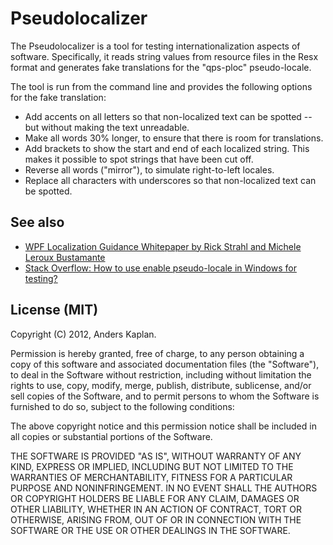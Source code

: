 Pseudolocalizer
===============
The Pseudolocalizer is a tool for testing internationalization aspects of software. Specifically, it reads string values from resource files in the Resx format and generates fake translations for the "qps-ploc" pseudo-locale.

The tool is run from the command line and provides the following options for the fake translation:

- Add accents on all letters so that non-localized text can be spotted -- but without making the text unreadable.
- Make all words 30% longer, to ensure that there is room for translations.
- Add brackets to show the start and end of each localized string.
  This makes it possible to spot strings that have been cut off.
- Reverse all words ("mirror"), to simulate right-to-left locales.
- Replace all characters with underscores so that non-localized text can be spotted.

See also
--------
- [WPF Localization Guidance Whitepaper by Rick Strahl and Michele Leroux Bustamante](http://wpflocalization.codeplex.com/releases/view/29389)
- [Stack Overflow: How to use enable pseudo-locale in Windows for testing?](http://stackoverflow.com/questions/7042920/how-to-use-enable-pseudo-locale-in-windows-for-testing/)

License (MIT)
-------------
Copyright (C) 2012, Anders Kaplan.

Permission is hereby granted, free of charge, to any person obtaining a copy of this software and associated documentation files (the "Software"), to deal in the Software without restriction, 
including without limitation the rights to use, copy, modify, merge, publish, distribute, sublicense, and/or sell copies of the Software, and to permit persons to whom the Software is furnished 
to do so, subject to the following conditions:

The above copyright notice and this permission notice shall be included in all copies or substantial portions of the Software.

THE SOFTWARE IS PROVIDED "AS IS", WITHOUT WARRANTY OF ANY KIND, EXPRESS OR IMPLIED, INCLUDING BUT NOT LIMITED TO THE WARRANTIES OF MERCHANTABILITY, FITNESS FOR A PARTICULAR PURPOSE AND NONINFRINGEMENT. 
IN NO EVENT SHALL THE AUTHORS OR COPYRIGHT HOLDERS BE LIABLE FOR ANY CLAIM, DAMAGES OR OTHER LIABILITY, WHETHER IN AN ACTION OF CONTRACT, TORT OR OTHERWISE, ARISING FROM, OUT OF OR IN CONNECTION WITH 
THE SOFTWARE OR THE USE OR OTHER DEALINGS IN THE SOFTWARE.
